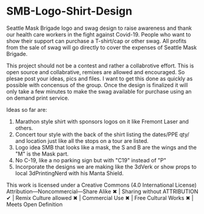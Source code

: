 # SMB-Logo-Shirt-Design
Seattle Mask Brigade logo and swag design to raise awareness and thank our health care workers in the fight against Covid-19. People who want to show their support can purchase a T-shirt/cap or other swag. All profits from the sale of swag will go directly to cover the expenses of Seattle Mask Brigade. 

This project should not be a contest and rather a collabrotive effort. This is open source and collabrative, remixes are allowed and encouraged. So plesae post your ideas, pics and files. I want to get this done as quickly as possible with concensus of the group. Once the design is finalized it will only take a few minutes to make the swag available for purchase using an on demand print service. 

Ideas so far are:
1. Marathon style shirt with sponsors logos on it like Fremont Laser and others.
2. Concert tour style with the back of the shirt listing the dates/PPE qty/ and location just like all the stops on a tour are listed. 
3. Logo idea SMB that looks like a mask, the S and B are the wings and the "M" is the Mask part. 
4. No C-19, like a no parking sign but with "C19" instead of "P"
5. Incorporate the designs we are making like the 3dVerk or show props to local 3dPrintingNerd with his Manta Shield.

This work is licensed under a
Creative Commons (4.0 International License)
Attribution—Noncommercial—Share Alike
✖ | Sharing without ATTRIBUTION
✔ | Remix Culture allowed
✖ | Commercial Use
✖ | Free Cultural Works
✖ | Meets Open Definition
